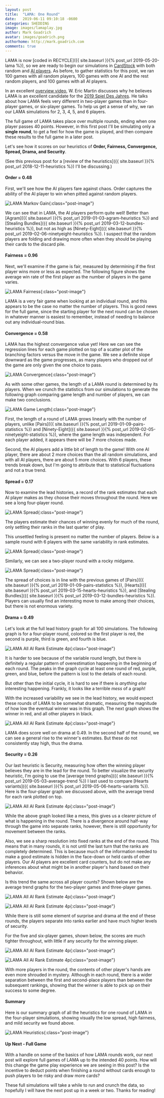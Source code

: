 ```yaml
---
layout: post
title:  "LAMA: One Round"
date:   2019-06-11 09:10:18 -0600
categories: SHEDDING
image: images/lamaplay.jpg
author: Mark Goadrich
avatar: images/goadrich.png
authorhome: http://mark.goadrich.com
comments: true
---
```


LAMA is now [coded in RECYCLE]({{ site.baseurl }}{% post_url 2019-05-20-lama %}), so 
we are ready to begin our simulations in [CardStock](http://github.com/mgoadric/cardstock) with both random and 
[AI players](https://cardstock.readthedocs.io/en/latest/aiplayers/pipmc.html). 
As before, to gather statistics for this post, we ran 100 games with all random players, 100 games with 
one AI and the rest random players, and 100 games with all AI players. 

In an excellent [overview video](https://boardgamegeek.com/blogpost/90248/game-overview-lama-or-handle-your-llamas-care),
W. Eric Martin discusses why he believes LAMA is an excellent candidate for the
[2019 Spiel Des Jahres](https://www.spiel-des-jahres.com/de/hier-sind-die-nominierten-2019).
He talks about how LAMA feels very different in two-player games than in 
four-player games, or six-player games. To help us get 
a sense of why, we ran our LAMA simulations for
2, 3, 4, 5, and 6 players. 

The full game of LAMA takes place over multiple rounds, ending when one player
passes 40 points. However, in this first post I'll be simulating only a **single round**,
to get a feel for how the game is played, and then compare these results to the
full game in a later post.

Let's see how it scores on our 
heuristics of **Order, Fairness, Convergence, Spread, Drama, and Security**. 

(See this previous post for a [review of the heuristics]({{ site.baseurl }}{% post_url 2018-12-11-heuristics %}) I'll be 
discussing.)

#### Order = 0.48

First, we'll see how the AI players fare against chaos. Order captures the ability of the 
AI player to win when pitted against random players.

![LAMA Markov Gain]({{site.url}}{{site.baseurl}}/images/lama/aiwinrate.png){:class="post-image"}

We can see that in LAMA, the AI players perform quite well! Better than 
[Agram]({{ site.baseurl }}{% post_url 2019-01-03-agram-heuristics %})
and 
[Stealing Bundles]({{ site.baseurl }}{% post_url 2019-03-12-bundles-heuristics %}), 
but not as high as
[Ninety-Eight]({{ site.baseurl }}{% post_url 2019-02-06-ninetyeight-heuristics %}).
I suspect that the random players are 
folding and drawing more often when they should be playing their cards to the discard pile.

#### Fairness = 0.96

Next, we'll examine if the game is fair, measured by determining if the first player wins
more or less as expected. The following figure shows the average win rate of the first player
as the number of players in the game varies.

![LAMA Fairness]({{site.url}}{{site.baseurl}}/images/lama/fairness.png){:class="post-image"}

LAMA is a very fair game when looking at an individual round, and this appears to be the 
case no matter the number of players. This is good news for the full game, since the
starting player for the next round can be chosen in whatever manner is easiest to remember,
instead of needing to balance out any individual-round bias.

#### Convergence = 0.58

LAMA has the highest convergence value yet! Here we can see the regression lines for each game
plotted on top of a scatter plot of the branching factors versus the move in the game. We see
a definite slope downward as the game progresses, as many players who dropped out of the game
are only given the one choice to pass.

![LAMA Convergence]({{site.url}}{{site.baseurl}}/images/lama/convergence.png){:class="post-image"}

As with some other games, the length of a LAMA round is determined by its players. When we crunch the 
statistics from our simulations to generate the following graph comparing game length and number of 
players, we can make two conclusions. 

![LAMA Game Length]({{site.url}}{{site.baseurl}}/images/lama/gamelength.png){:class="post-image"}

First, the length of a round of LAMA grows linearly with the number of players, unlike 
[Pairs]({{ site.baseurl }}{% post_url 2019-01-09-pairs-statistics %})
and 
[Ninety-Eight]({{ site.baseurl }}{% post_url 2019-02-05-ninetyeight-statistics %}), 
where the game length was independent. For each player added, it appears there will be 7 more choices made. 

Second, the AI players add a little bit of length to the game! With one AI player, there are 
about 2 more choices than the all random simulations, and with all AI players, there are about 
5 more choices.  With 6 players, these trends break down, but I'm going to attribute that to 
statistical fluctuations and not a true trend.

#### Spread = 0.17

Now to examine the lead histories, a record of the rank estimates that each AI player
makes as they choose their moves throughout the round. Here we see a long four-player round.

![LAMA Spread]({{site.url}}{{site.baseurl}}/images/lama/allaionegame4.png){:class="post-image"}

The players estimate their chances of winning evenly for much of the round, only settling their
ranks in the last quarter of play.

This unsettled feeling is present no matter the number of players. Below is a sample round
with 6 players with the same variability in rank estimates.

![LAMA Spread]({{site.url}}{{site.baseurl}}/images/lama/allaionegame6.png){:class="post-image"}

Similarly, we can see a two-player round with a rocky midgame.

![LAMA Spread]({{site.url}}{{site.baseurl}}/images/lama/allaionegame2.png){:class="post-image"}

The spread of choices is in line with the previous games of 
[Pairs]({{ site.baseurl }}{% post_url 2019-01-09-pairs-statistics %}), 
[Hearts]({{ site.baseurl }}{% post_url 2019-03-15-hearts-heuristics %}), and 
[Stealing Bundles]({{ site.baseurl }}{% post_url 2019-03-12-bundles-heuristics %}). Players can
usually find an interesting move to make among their choices, but there is not enormous variety.


#### Drama = 0.49

Let's look at the full lead history graph for all 100 simulations. The following
graph is for a four-player round, colored
so the first player is red, the second is purple, third is green, and fourth is blue.

![LAMA  All AI Rank Estimate 4p]({{site.url}}{{site.baseurl}}/images/lama/color-history4.png){:class="post-image"}

It is harder to see because of the variable round length, but there is definitely a regular
pattern of overestimation happening in the beginning of each round. The peaks in the graph cycle
at least one round of red, purple, green, and blue, before the pattern is lost to the details
of each round.

But other than the initial cycle, it is hard to see if there is *anything else* interesting
happening. Frankly, it looks like a terrible *mess* of a graph!

With the increased variability we see in the lead history, we would expect these rounds of LAMA
to be somewhat dramatic, measuring the magnitude of how low the eventual winner was in this graph. The 
next graph shows the winner in red, and all other players in black.

![LAMA  All AI Rank Estimate 4p]({{site.url}}{{site.baseurl}}/images/lama/leadhistory4.png){:class="post-image"}

LAMA does score well on drama at 0.49. In the second half of the round, we can see a general rise to 
the winner's estimates. But these do not consistently stay high, thus the drama.

#### Security = 0.26

Our last heuristic is Security, measuring how often the winning player believes they are 
in the lead for the round. To better visualize the security heuristic, I'm going to use
the 
[average trend graphs]({{ site.baseurl }}{% post_url 2019-05-03-average-trend %})
I last used to compare 
[Hearts variants]({{ site.baseurl }}{% post_url 2019-05-06-hearts-variants %}).
Here is the four-player graph we discussed above, with the average trend for each rank
plotted on top.

![LAMA  All AI Rank Estimate 4p]({{site.url}}{{site.baseurl}}/images/lama/lama-trends4.png){:class="post-image"}

While the above graph looked like a mess, this gives us a clearer picture of what is 
happening in the round. There is a divergence around half-way through the game
into separate ranks, however, there is still opportunity for movement between the ranks.

Also, we see a sharp resolution into fixed ranks at the end of the round. This
means that in many rounds, it is not until the last turn that the ranks are 
completely determined. This is because much of the information needed to make
a good estimate is hidden in the face-down or held cards of other players. Our
AI players are excellent card counters, but do not make any inferences about 
what might be in another player's hand based on their behavior.

Is this trend the same across all player counts? Shown below are the average
trend graphs for the two-player games and three-player games.

![LAMA  All AI Rank Estimate 4p]({{site.url}}{{site.baseurl}}/images/lama/lama-trends2.png){:class="post-image"}

![LAMA  All AI Rank Estimate 4p]({{site.url}}{{site.baseurl}}/images/lama/lama-trends3.png){:class="post-image"}

While there is still some element of surprise and drama at the end of these rounds, the players separate
into ranks earlier and have much higher levels of security.

For the five and six-player games, shown below, the scores are much tighter throughout, with 
little if any security for the winning player. 

![LAMA  All AI Rank Estimate 4p]({{site.url}}{{site.baseurl}}/images/lama/lama-trends5.png){:class="post-image"}

![LAMA  All AI Rank Estimate 4p]({{site.url}}{{site.baseurl}}/images/lama/lama-trends6.png){:class="post-image"}

With more players in the round, the contents 
of other player's hands are even more shrouded in mystery. Although in each round, 
there is a wider separation between the first and second-place players than between the
subsequent rankings, showing that the winner is able to pick up on their success
to some degree.

#### Summary

Here is our summary graph of all the heuristics for one round of LAMA in the four-player 
simulations, showing visually the low spread, high fairness, and mild security we found above.

![LAMA Heuristics]({{site.url}}{{site.baseurl}}/images/lama/heuristics.png){:class="post-image"}

#### Up Next - Full Game

With a handle on some of the basics of how LAMA rounds work, our next post will
explore full games of LAMA up to the intended 40 points. How will this change
the game play experience we are seeing in this post? Is the incentive to 
deduct points when finishing a round without cards enough to push players to 
be risky and draw more cards? 

These full simulations will take a while to run and crunch the data, so hopefully
I will have the next post up in a week or two. Thanks for reading!
